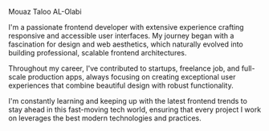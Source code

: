 Mouaz Taloo AL-Olabi


I'm a passionate frontend developer with extensive experience crafting responsive and accessible user interfaces. My journey began with a fascination for design and web aesthetics, which naturally evolved into building professional, scalable frontend architectures.

Throughout my career, I've contributed to startups, freelance job, and full-scale production apps, always focusing on creating exceptional user experiences that combine beautiful design with robust functionality.

I'm constantly learning and keeping up with the latest frontend trends to stay ahead in this fast-moving tech world, ensuring that every project I work on leverages the best modern technologies and practices.
